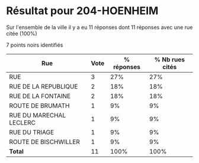 # Résultat pour 204-HOENHEIM

Sur l'ensemble de la ville il y a eu 11 réponses dont 11 réponses avec une rue citée (100%)

7 points noirs identifiés

| Rue | Vote | % réponses | % Nb rues cités|
|-----|------|------------|----------------|
| RUE | 3 | 27% | 27%|
| RUE DE LA REPUBLIQUE | 2 | 18% | 18%|
| RUE DE LA FONTAINE | 2 | 18% | 18%|
| ROUTE DE BRUMATH | 1 | 9% | 9%|
| RUE DU MARECHAL LECLERC | 1 | 9% | 9%|
| RUE DU TRIAGE | 1 | 9% | 9%|
| ROUTE DE BISCHWILLER | 1 | 9% | 9%|
| **Total** | 11 | 100% | 100%|
